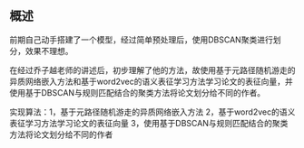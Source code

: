 ## 概述

前期自己动手搭建了一个模型，经过简单预处理后，使用DBSCAN聚类进行划分，效果不理想。

在经过乔子越老师的讲述后，初步理解了他的方法，故使用基于元路径随机游走的异质网络嵌入方法和基于word2vec的语义表征学习方法学习论文的表征向量，并使用基于DBSCAN与规则匹配结合的聚类方法将论文划分给不同的作者。

实现算法：1，基于元路径随机游走的异质网络嵌入方法
         2，基于word2vec的语义表征学习方法学习论文的表征向量
         3，使用基于DBSCAN与规则匹配结合的聚类方法将论文划分给不同的作者